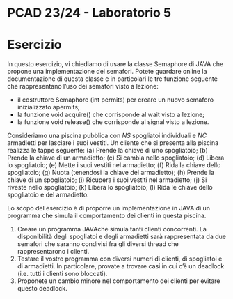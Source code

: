 # PCAD 23/24 - Laboratorio 5

# Esercizio

In questo esercizio, vi chiediamo di usare la classe Semaphore di JAVA che propone una implementazione dei semafori. Potete
guardare online la documentazione di questa classe e in particolari le tre funzione seguente che rappresentano l’uso dei semafori
visto a lezione:

- il costruttore Semaphore (int permits) per creare un nuovo semaforo inizializzato apermits;
- la funzione void acquire() che corrisponde al wait visto a lezione;
- la funzione void release() che corrisponde al signal visto a lezione.

Consideriamo una piscina pubblica con _NS_ spogliatoi individuali e _NC_ armadietti per lasciare i suoi vestiti. Un cliente che si presenta alla piscina realizza le tappe seguente:
(a) Prende la chiave di uno spogliatoio;
(b) Prende la chiave di un armadietto;
(c) Si cambia nello spogliatoio;
(d) Libera lo spogliatoio;
(e) Mette i suoi vestiti nel armadietto;
(f) Rida la chiave dello spogliatoio;
(g) Nuota (tenendosi la chiave del armadietto);
(h) Prende la chiave di un spogliatoio;
(i) Ricupera i suoi vestiti nel armadietto;
(j) Si riveste nello spogliatoio;
(k) Libera lo spogliatoio;
(l) Rida le chiave dello spogliatoio e del armadietto.

Lo scopo del esercizio è di proporre un implementazione in JAVA di un programma che simula il comportamento dei clienti in questa piscina.
1. Creare un programma JAVAche simula tanti clienti concorrenti. La disponibilità degli spogliatoi e degli armadietti sarà rappresentata da due semafori che saranno condivisi fra gli diversi thread che rappresentarono i clienti.
2. Testare il vostro programma con diversi numeri di clienti, di spogliatoi e di armadietti. In particolare, provate a trovare casi in cui c’è un deadlock (i.e. tutti i clienti sono bloccati).
3. Proponete un cambio minore nel comportamento dei clienti per evitare questo deadlock.
